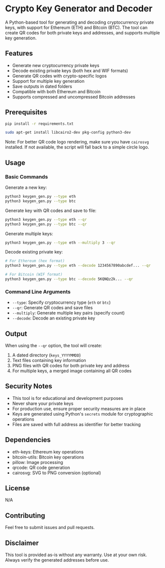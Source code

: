 # Crypto Key Generator and Decoder

A Python-based tool for generating and decoding cryptocurrency private keys, with support for Ethereum (ETH) and Bitcoin (BTC). The tool can create QR codes for both private keys and addresses, and supports multiple key generation.

## Features

- Generate new cryptocurrency private keys
- Decode existing private keys (both hex and WIF formats)
- Generate QR codes with crypto-specific logos
- Support for multiple key generation
- Save outputs in dated folders
- Compatible with both Ethereum and Bitcoin
- Supports compressed and uncompressed Bitcoin addresses

## Prerequisites

```bash
pip install -r requirements.txt
```

```bash
sudo apt-get install libcairo2-dev pkg-config python3-dev
```

Note: For better QR code logo rendering, make sure you have `cairosvg` installed. If not available, the script will fall back to a simple circle logo.

## Usage

### Basic Commands

Generate a new key:
```bash
python3 keygen_gen.py --type eth
python3 keygen_gen.py --type btc
```

Generate key with QR codes and save to file:
```bash
python3 keygen_gen.py --type eth --qr
python3 keygen_gen.py --type btc --qr
```

Generate multiple keys:
```bash
python3 keygen_gen.py --type eth --multiply 3 --qr
```

Decode existing private key:
```bash
# For Ethereum (hex format)
python3 keygen_gen.py --type eth --decode 1234567890abcdef... --qr

# For Bitcoin (WIF format)
python3 keygen_gen.py --type btc --decode 5KQNQz2k... --qr
```

### Command Line Arguments

- `--type`: Specify cryptocurrency type (`eth` or `btc`)
- `--qr`: Generate QR codes and save files
- `--multiply`: Generate multiple key pairs (specify count)
- `--decode`: Decode an existing private key

## Output

When using the `--qr` option, the tool will create:
1. A dated directory (`keys_YYYYMMDD`)
2. Text files containing key information
3. PNG files with QR codes for both private key and address
4. For multiple keys, a merged image containing all QR codes

## Security Notes

- This tool is for educational and development purposes
- Never share your private keys
- For production use, ensure proper security measures are in place
- Keys are generated using Python's `secrets` module for cryptographic operations
- Files are saved with full address as identifier for better tracking

## Dependencies

- eth-keys: Ethereum key operations
- bitcoin-utils: Bitcoin key operations
- pillow: Image processing
- qrcode: QR code generation
- cairosvg: SVG to PNG conversion (optional)

## License

N/A

## Contributing

Feel free to submit issues and pull requests.

## Disclaimer

This tool is provided as-is without any warranty. Use at your own risk. Always verify the generated addresses before use.
